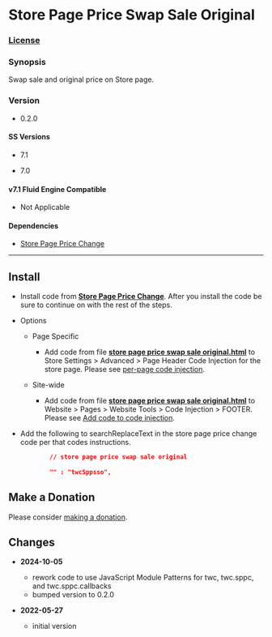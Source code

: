 # Store Page Price Swap Sale Original

### [License][1]

### Synopsis

Swap sale and original price on Store page.

### Version

  * 0.2.0

#### SS Versions

  * 7.1
  
  * 7.0

#### v7.1 Fluid Engine Compatible

  * Not Applicable

#### Dependencies

  * [Store Page Price Change][2]

---

## Install

* Install code from **[Store Page Price Change][3]**. After you install the code
  be sure to continue on with the rest of the steps.
  
* Options

  * Page Specific
  
    * Add code from file **[store page price swap sale original.html][4]** to
      Store Settings > Advanced > Page Header Code Injection for the store page.
      Please see [per-page code injection][5].
      
  * Site-wide
  
    * Add code from file **[store page price swap sale original.html][4]** to
      Website > Pages > Website Tools > Code Injection > FOOTER. Please see [Add
      code to code injection][6].
      
* Add the following to searchReplaceText in the store page price change code per
  that codes instructions.
  
  ```json
          // store page price swap sale original
          
          "" : "twcSppsso",
    ```

## Make a Donation

Please consider [making a donation][7].

## Changes

* **2024-10-05**

  * rework code to use JavaScript Module Patterns for twc, twc.sppc, and
    twc.sppc.callbacks
  * bumped version to 0.2.0
  
* **2022-05-27**

  * initial version

[1]: https://github.com/tomsWebConsulting/twcsl/blob/main/LICENSE.txt#L1
[2]: https://github.com/tomsWebConsulting/twcsl/tree/main/Page/Store/Store%20Page%20Price%20Change
[3]: https://github.com/tomsWebConsulting/twcsl/tree/main/Page/Store/Store%20Page%20Price%20Change#store-page-price-change
[4]: store%20page%20price%20swap%20sale%20original.html#L1
[5]: https://support.squarespace.com/hc/en-us/articles/205815908-Using-code-injection#toc-per-page-code-injection
[6]: https://support.squarespace.com/hc/en-us/articles/205815908-Using-code-injection#toc-add-code-to-code-injection
[7]: https://github.com/tomsWebConsulting/twcsl#make-a-donation
